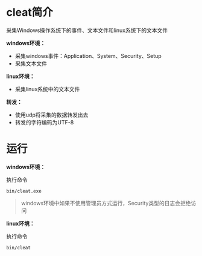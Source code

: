 # cleat简介
采集Windows操作系统下的事件、文本文件和linux系统下的文本文件

**windows环境：**
- 采集windows事件：Application、System、Security、Setup
- 采集文本文件

**linux环境：**

- 采集linux系统中的文本文件

**转发：**
- 使用udp将采集的数据转发出去
- 转发的字符编码为UTF-8

# 运行
**windows环境：**

执行命令

```shell
bin/cleat.exe
```

> windows环境中如果不使用管理员方式运行，Security类型的日志会拒绝访问

**linux环境：**

执行命令

```shell
bin/cleat
```

